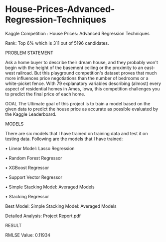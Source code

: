 # House-Prices-Advanced-Regression-Techniques
Kaggle Competition : House Prices: Advanced Regression Techniques

Rank: Top 6% which is 311 out of 5196 candidates.

PROBLEM STATEMENT

Ask a home buyer to describe their dream house, and they probably won't begin with the height of the basement ceiling or the proximity to an east-west railroad. But this playground competition's dataset proves that much more influences price negotiations than the number of bedrooms or a white-picket fence.
With 79 explanatory variables describing (almost) every aspect of residential homes in Ames, Iowa, this competition challenges you to predict the final price of each home.

GOAL
The Ultimate goal of this project is to train a model based on the given data to predict the house price as accurate as possible evaluated by the Kaggle Leaderboard. 

MODELS

There are six models that I have trained on training data and test it on testing data. Following are the models that I have trained:

•	Linear Model: Lasso Regression

•	Random Forest Regressor

•	XGBoost Regressor

•	Support Vector Regressor

•	Simple Stacking Model: Averaged Models

•	Stacking Regressor

Best Model: Simple Stacking Model: Averaged Models

Detailed Analysis: Project Report.pdf

RESULT

RMLSE Value: 0.11934


